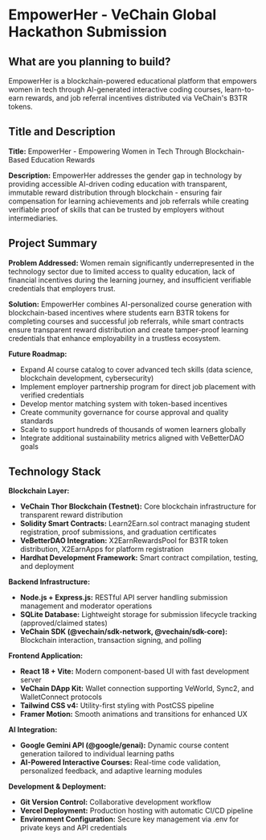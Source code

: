 # EmpowerHer - VeChain Global Hackathon Submission

## What are you planning to build?

EmpowerHer is a blockchain-powered educational platform that empowers women in tech through AI-generated interactive coding courses, learn-to-earn rewards, and job referral incentives distributed via VeChain's B3TR tokens.

## Title and Description

**Title:** EmpowerHer - Empowering Women in Tech Through Blockchain-Based Education Rewards

**Description:** EmpowerHer addresses the gender gap in technology by providing accessible AI-driven coding education with transparent, immutable reward distribution through blockchain - ensuring fair compensation for learning achievements and job referrals while creating verifiable proof of skills that can be trusted by employers without intermediaries.

## Project Summary

**Problem Addressed:** Women remain significantly underrepresented in the technology sector due to limited access to quality education, lack of financial incentives during the learning journey, and insufficient verifiable credentials that employers trust.

**Solution:** EmpowerHer combines AI-personalized course generation with blockchain-based incentives where students earn B3TR tokens for completing courses and successful job referrals, while smart contracts ensure transparent reward distribution and create tamper-proof learning credentials that enhance employability in a trustless ecosystem.

**Future Roadmap:**
- Expand AI course catalog to cover advanced tech skills (data science, blockchain development, cybersecurity)
- Implement employer partnership program for direct job placement with verified credentials
- Develop mentor matching system with token-based incentives
- Create community governance for course approval and quality standards
- Scale to support hundreds of thousands of women learners globally
- Integrate additional sustainability metrics aligned with VeBetterDAO goals

## Technology Stack

**Blockchain Layer:**
- **VeChain Thor Blockchain (Testnet):** Core blockchain infrastructure for transparent reward distribution
- **Solidity Smart Contracts:** Learn2Earn.sol contract managing student registration, proof submissions, and graduation certificates
- **VeBetterDAO Integration:** X2EarnRewardsPool for B3TR token distribution, X2EarnApps for platform registration
- **Hardhat Development Framework:** Smart contract compilation, testing, and deployment

**Backend Infrastructure:**
- **Node.js + Express.js:** RESTful API server handling submission management and moderator operations
- **SQLite Database:** Lightweight storage for submission lifecycle tracking (approved/claimed states)
- **VeChain SDK (@vechain/sdk-network, @vechain/sdk-core):** Blockchain interaction, transaction signing, and polling

**Frontend Application:**
- **React 18 + Vite:** Modern component-based UI with fast development server
- **VeChain DApp Kit:** Wallet connection supporting VeWorld, Sync2, and WalletConnect protocols
- **Tailwind CSS v4:** Utility-first styling with PostCSS pipeline
- **Framer Motion:** Smooth animations and transitions for enhanced UX

**AI Integration:**
- **Google Gemini API (@google/genai):** Dynamic course content generation tailored to individual learning paths
- **AI-Powered Interactive Courses:** Real-time code validation, personalized feedback, and adaptive learning modules

**Development & Deployment:**
- **Git Version Control:** Collaborative development workflow
- **Vercel Deployment:** Production hosting with automatic CI/CD pipeline
- **Environment Configuration:** Secure key management via .env for private keys and API credentials
